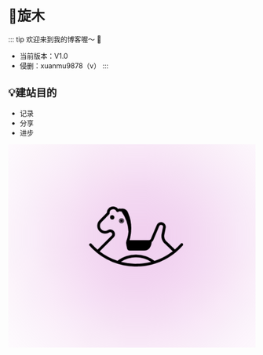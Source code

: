 # 🎠旋木

:::  tip
欢迎来到我的博客喔～ 👏 
 - 当前版本：V1.0
 - 侵删：xuanmu9878（v）
:::
## 💡建站目的
- 记录
- 分享
- 进步
  
![](04.WebGIS%E5%9F%BA%E7%A1%80//img/(2)组件引入/img-2023-01-05-22-56-40.png)
